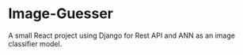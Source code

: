 # Image-Guesser
A small React project using Django for Rest API and ANN as an image classifier model.
